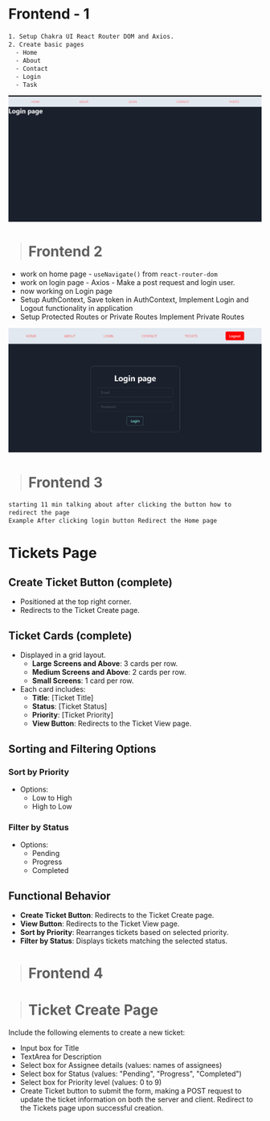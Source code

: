 # Frontend - 1 

```
1. Setup Chakra UI React Router DOM and Axios.
2. Create basic pages 
  - Home 
  - About
  - Contact
  - Login
  - Task
```
![Alt text](./Frontend-1/src/assets/image.png)


># Frontend 2

  - work on home page - `useNavigate()` from `react-router-dom`
  - work on login page - Axios  - Make a post request and login user.
  - now working on Login page
  - Setup AuthContext, Save token in AuthContext, Implement Login and
Logout functionality in application
  - Setup Protected Routes or Private Routes Implement Private Routes

  ![Alt text](./Frontend-2/src/assets/image7.png)


># Frontend 3


```
starting 11 min talking about after clicking the button how to redirect the page
Example After clicking login button Redirect the Home page
```

# Tickets Page

## Create Ticket Button (complete)
- Positioned at the top right corner.
- Redirects to the Ticket Create page.

## Ticket Cards (complete)
- Displayed in a grid layout.
  - **Large Screens and Above**: 3 cards per row.
  - **Medium Screens and Above**: 2 cards per row.
  - **Small Screens**: 1 card per row.
- Each card includes:
  - **Title**: [Ticket Title]
  - **Status**: [Ticket Status]
  - **Priority**: [Ticket Priority]
  - **View Button**: Redirects to the Ticket View page.

## Sorting and Filtering Options

### Sort by Priority
- Options: 
  - Low to High
  - High to Low

### Filter by Status
- Options: 
  - Pending
  - Progress
  - Completed

## Functional Behavior
- **Create Ticket Button**: Redirects to the Ticket Create page.
- **View Button**: Redirects to the Ticket View page.
- **Sort by Priority**: Rearranges tickets based on selected priority.
- **Filter by Status**: Displays tickets matching the selected status.


># Frontend 4

># Ticket Create Page

Include the following elements to create a new ticket:

- Input box for Title
- TextArea for Description
- Select box for Assignee details (values: names of assignees)
- Select box for Status (values: "Pending", "Progress", "Completed")
- Select box for Priority level (values: 0 to 9)
- Create Ticket button to submit the form, making a POST request to update the ticket information on both the server and client. Redirect to the Tickets page upon successful creation.


